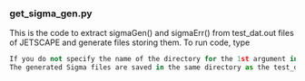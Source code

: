 ### get_sigma_gen.py
This is the code to extract sigmaGen() and sigmaErr() from test_dat.out files of JETSCAPE and generate files storing them.
To run code, type
  ```python get_sigma_gen.py [name of dirctory where you put test_dat.out files]'''
If you do not specify the name of the directory for the 1st argument in the command, the code trys to find test_dat.out files in the current directory.
The generated Sigma files are saved in the same directory as the test_dat.out files
